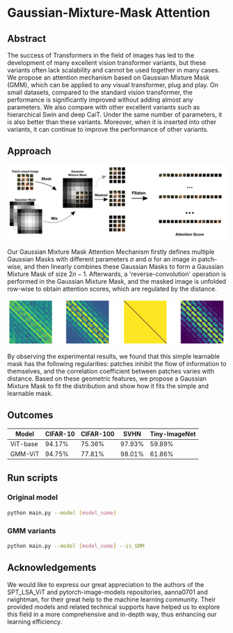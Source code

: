 # Gaussian-Mixture-Mask Attention

## Abstract

The success of Transformers in the field of images has led to the development of many excellent vision transformer variants, but these variants often lack scalability and cannot be used together in many cases. We propose an attention mechanism based on Gaussian Mixture Mask (GMM), which can be applied to any visual transformer, plug and play. On small datasets, compared to the standard vision transformer, the performance is significantly improved without adding almost any parameters. We also compare with other excellent variants such as hierarchical Swin and deep CaiT. Under the same number of parameters, it is also better than these variants. Moreover, when it is inserted into other variants, it can continue to improve the performance of other variants.

## Approach

![image](main_picture_v4.png)

Our Gaussian Mixture Mask Attention Mechanism firstly defines multiple Gaussian Masks with different parameters $\sigma$ and $\alpha$ for an image in patch-wise, and then linearly combines these Gaussian Masks to form a Gaussian Mixture Mask of size $2n-1$. Afterwards, a 'reverse-convolution' operation is performed in the Gaussian Mixture Mask, and the masked image is unfolded row-wise to obtain attention scores, which are regulated by the distance.

![image](motivation_v1.png)

By observing the experimental results, we found that this simple learnable mask has the following regularities: patches inhibit the flow of information to themselves, and the correlation coefficient between patches varies with distance. Based on these geometric features, we propose a Gaussian Mixture Mask to fit the distribution and show how it fits the simple and learnable mask.

## Outcomes

| Model          | CIFAR-10  | CIFAR-100 | SVHN    | Tiny-ImageNet |
| -------------- | --------- | --------- | ------- | ------------ |
| ViT-base       | 94.17\%   | 75.36\%   | 97.93\% | 59.89\%      |
| GMM-ViT        | 94.75\%   | 77.81\%   | 98.01\% | 61.86\%      |

## Run scripts

### Original model

```bash
python main.py --model [model_name]
```

### GMM variants

```bash
python main.py --model [model_name] --is_GMM
```

## Acknowledgements

We would like to express our great appreciation to the authors of the SPT_LSA_ViT and pytorch-image-models repositories, aanna0701 and rwightman, for their great help to the machine learning community. Their provided models and related technical supports have helped us to explore this field in a more comprehensive and in-depth way, thus enhancing our learning efficiency.

